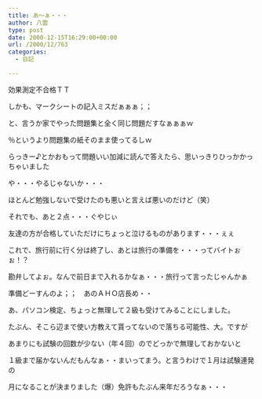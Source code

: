```yaml
---
title: あ～ぁ・・・
author: 八雲
type: post
date: 2000-12-15T16:29:00+00:00
url: /2000/12/763
categories:
  - 日記

---
```

効果測定不合格ＴＴ
  
しかも、マークシートの記入ミスだぁぁぁ；；
  
と、言うか家でやった問題集と全く同じ問題だすなぁぁぁｗ
  
％というより問題集の紙そのまま使ってるしｗ
  
らっきー♪とかおもって問題いい加減に読んで答えたら、思いっきりひっかかっちゃいました
  
や・・・やるじゃないか・・・
  
ほとんど勉強しないで受けたのも悪いと言えば悪いのだけど（笑）
  
それでも、あと２点・・・ぐやじぃ
  
友達の方が合格していただけにちょっと泣けるものがあります・・・ぇぇ
  
これで、旅行前に行く分は終了し、あとは旅行の準備を・・・ってバイトぉぉ！？
  
勘弁してよぉ。なんで前日まで入れるかなぁ・・・旅行って言ったじゃんかぁ
  
準備どーすんのよ；；　あのＡＨＯ店長め・・
  
あ、パソコン検定、ちょっと無理して２級も受けてみることにしました。
  
たぶん、そこら辺まで使い方教えて貰ってないので落ちる可能性、大。ですが
  
あまりにも試験の回数が少ない（年４回）のでどっかで無理しておかないと
  
１級まで届かないんだもんなぁ・・まいってまう。と言うわけで１月は試験連発の
  
月になることが決まりました（爆）免許もたぶん来年だろうなぁ・・・